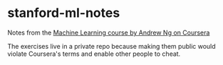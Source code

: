 # stanford-ml-notes

Notes from the [Machine Learning course by Andrew Ng on Coursera](https://www.coursera.org/learn/machine-learning/home/welcome)

The exercises live in a private repo because making them public would violate Coursera's terms and
enable other people to cheat.